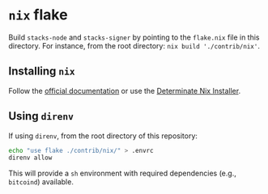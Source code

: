 # `nix` flake

Build `stacks-node` and `stacks-signer` by pointing to the `flake.nix` file in
this directory. For instance, from the root directory: `nix build
'./contrib/nix'`.

## Installing `nix`

Follow the [official documentation](https://nix.dev/install-nix) or use the
[Determinate Nix Installer](https://github.com/DeterminateSystems/nix-installer).

## Using `direnv`

If using `direnv`, from the root directory of this repository:

```bash
echo "use flake ./contrib/nix/" > .envrc
direnv allow
```

This will provide a `sh` environment with required dependencies (e.g., `bitcoind`) available.
